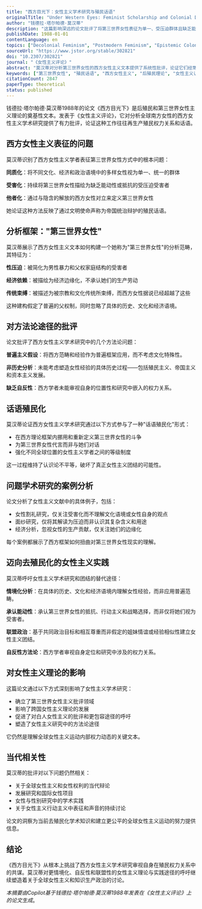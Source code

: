 ```yaml
---
title: "西方目光下：女性主义学术研究与殖民话语"
originalTitle: "Under Western Eyes: Feminist Scholarship and Colonial Discourses"
author: "钱德拉·塔尔帕德·莫汉蒂"
description: "这篇影响深远的论文批评了将第三世界女性表征为单一、受压迫群体且缺乏能动性的西方女性主义学术研究。莫汉蒂论证这种表征延续了殖民话语，并呼吁对不同文化和地缘政治位置的女性经验进行更加细致、情境化的理解。"
publishDate: 1988-01-01
contentLanguage: en
topics: ["Decolonial Feminism", "Postmodern Feminism", "Epistemic Colonialism Critique", "Cultural Critique", "Third World Feminism"]
sourceUrl: "https://www.jstor.org/stable/302821"
doi: "10.2307/302821"
journal: "《女性主义评论》"
abstract: "莫汉蒂对分析第三世界女性的西方女性主义文本提供了系统性批评，论证它们经常采用殖民话语，将全球南方的女性建构为缺乏能动性的受害者。她展示了这种学术研究如何再生产第一世界和第三世界女性之间的权力关系，并呼吁基于相互尊重和政治联盟而非假定姐妹情谊的女性主义团结。"
keywords: ["第三世界女性", "殖民话语", "西方女性主义", "后殖民理论", "女性主义认识论"]
citationCount: 2847
paperType: theoretical
status: published
---
```


钱德拉·塔尔帕德·莫汉蒂1988年的论文《西方目光下》是后殖民和第三世界女性主义理论的奠基性文本。发表于《女性主义评论》，它对分析全球南方女性的西方女性主义学术研究提供了有力批评，论证这种工作往往再生产殖民权力关系和话语。

## 西方女性主义表征的问题

莫汉蒂识别了西方女性主义学者表征第三世界女性方式中的根本问题：

**同质化**：将不同文化、经济和政治语境中的多样女性视为单一、统一的群体

**受害化**：持续将第三世界女性描绘为缺乏能动性或抵抗的受压迫受害者

**他者化**：通过与隐含的解放的西方女性对立来定义第三世界女性

她论证这种方法反映了通过文明使命声称为帝国统治辩护的殖民话语。

## 分析框架："第三世界女性"

莫汉蒂展示了西方女性主义文本如何构建一个她称为"第三世界女性"的分析范畴，其特征为：

**性压迫**：被简化为男性暴力和父权家庭结构的受害者

**经济依赖**：被描绘为经济边缘化，不承认她们的生产劳动

**传统束缚**：被描述为被宗教和文化传统所束缚，而西方女性据说已经超越了这些

这种建构假定了普遍的父权制，同时忽略了具体的历史、文化和经济语境。

## 对方法论途径的批评

论文批评了西方女性主义学术研究中的几个方法论问题：

**普遍主义假设**：将西方范畴和经验作为普遍框架应用，而不考虑文化特殊性。

**非历史分析**：未能考虑塑造女性经验的具体历史过程——包括殖民主义、帝国主义和资本主义发展。

**缺乏自反性**：西方学者未能审视自身的位置性和研究中嵌入的权力关系。

## 话语殖民化

莫汉蒂论证西方女性主义学术研究通过以下方式参与了一种"话语殖民化"形式：

- 在西方理论框架内挪用和重新定义第三世界女性的斗争
- 为第三世界女性代言而非与她们对话
- 强化不同全球位置的女性主义学者之间的等级制度

这一过程维持了认识论不平等，破坏了真正女性主义团结的可能性。

## 问题学术研究的案例分析

论文分析了女性主义文献中的具体例子，包括：

- 女性割礼研究，仅关注受害化而不理解文化语境或女性自身的观点
- 面纱研究，仅将其解读为压迫而非认识其复杂含义和用途
- 经济分析，忽视女性的生产贡献，仅关注她们的边缘化

每个案例都展示了西方框架如何扭曲对第三世界女性现实的理解。

## 迈向去殖民化的女性主义实践

莫汉蒂呼吁女性主义学术研究和团结的替代途径：

**情境化分析**：在具体的历史、文化和经济语境内理解女性经验，而非应用普遍范畴。

**承认能动性**：承认第三世界女性的抵抗、行动主义和战略选择，而非仅将她们视为受害者。

**联盟政治**：基于共同政治目标和相互尊重而非假定的姐妹情谊或经验相似性建立女性主义团结。

**自反性方法论**：西方学者审视自身定位和研究中涉及的权力关系。

## 对女性主义理论的影响

这篇论文通过以下方式深刻影响了女性主义学术研究：

- 确立了第三世界女性主义批评领域
- 影响了跨国女性主义理论的发展
- 促进了对白人女性主义的批评和更包容途径的呼吁
- 塑造了女性主义研究中的方法论途径

它仍然是理解全球女性主义运动内部权力动态的关键文本。

## 当代相关性

莫汉蒂的批评对以下问题仍然相关：

- 关于全球女性主义和女性权利的当代辩论
- 发展研究和国际女性项目
- 女性与性别研究中的学术实践
- 关于女性主义行动主义中表征和声音的持续讨论

论文的洞察为当前去殖民化学术知识和建立更公平的全球女性主义运动的努力提供信息。

## 结论

《西方目光下》从根本上挑战了西方女性主义学术研究审视自身在殖民权力关系中的共谋。莫汉蒂对更情境化、自反性和联盟性的女性主义理论与实践途径的呼吁继续塑造着关于全球女性主义和知识生产政治的讨论。

*本摘要由Copilot基于钱德拉·塔尔帕德·莫汉蒂1988年发表在《女性主义评论》上的论文生成*。